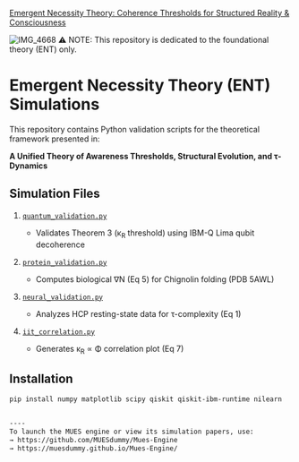 [Emergent Necessity Theory: Coherence Thresholds for Structured
Reality & Consciousness](https://github.com/MUESdummy/Emergent-Necessity-Theory-ENT-/blob/2630a290b7571acaac98f379be8a31e8e92d58f2/ENT_Coherence%20thresholds%20For%20Structural%20Reality%20%26%20Awarensss.%20V4.pdf)

![IMG_4668](https://github.com/user-attachments/assets/382293be-3558-45ad-b8ca-eb542faf2225)
⚠️ NOTE: This repository is dedicated to the foundational theory (ENT) only.

# Emergent Necessity Theory (ENT) Simulations

This repository contains Python validation scripts for the theoretical framework presented in:

**A Unified Theory of Awareness Thresholds, Structural Evolution, and τ-Dynamics**

## Simulation Files

1. [`quantum_validation.py`](https://github.com/MUESdummy/Emergent-Necessity-Theory-ENT-/blob/e61882291206c92db8d8db5f610e519f00500518/Simulationa/Quantum_validation.py) 
   - Validates Theorem 3 (κ<sub>R</sub> threshold) using IBM-Q Lima qubit decoherence
   

2. [`protein_validation.py`](https://github.com/MUESdummy/Emergent-Necessity-Theory-ENT-/blob/e61882291206c92db8d8db5f610e519f00500518/Simulationa/protein_validation.py)
   - Computes biological ∇N (Eq 5) for Chignolin folding (PDB 5AWL)
   

3. [`neural_validation.py`](https://github.com/MUESdummy/Emergent-Necessity-Theory-ENT-/blob/e61882291206c92db8d8db5f610e519f00500518/Simulationa/Neural_validation.py)
   - Analyzes HCP resting-state data for τ-complexity (Eq 1)
   

4. [`iit_correlation.py`](https://github.com/MUESdummy/Emergent-Necessity-Theory-ENT-/blob/27dc786a2ea3d61a4ed9ff6e2ca339b45874c8d8/Simulationa/iit_correlation.py)
   - Generates κ<sub>R</sub> ∝ Φ correlation plot (Eq 7)
    

## Installation
```bash
pip install numpy matplotlib scipy qiskit qiskit-ibm-runtime nilearn


----
To launch the MUES engine or view its simulation papers, use:  
→ https://github.com/MUESdummy/Mues-Engine  
→ https://muesdummy.github.io/Mues-Engine/


